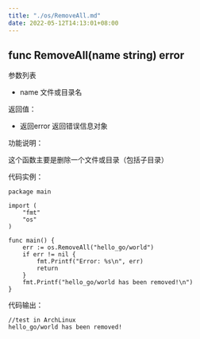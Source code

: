 ```yaml
---
title: "./os/RemoveAll.md"
date: 2022-05-12T14:13:01+08:00
---
```

## func RemoveAll(name string) error

参数列表

- name 文件或目录名

返回值：

- 返回error 返回错误信息对象

功能说明：

这个函数主要是删除一个文件或目录（包括子目录）

代码实例：

    package main

    import (
        "fmt"
        "os"
    )

    func main() {
        err := os.RemoveAll("hello_go/world")
        if err != nil {
            fmt.Printf("Error: %s\n", err)
            return
        }
        fmt.Printf("hello_go/world has been removed!\n")
    }

代码输出：

    //test in ArchLinux
    hello_go/world has been removed!
